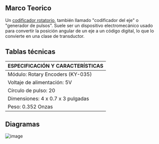 ## Marco Teorico

Un <u>codificador rotatorio</u>, también llamado "codificador del eje" o "generador de pulsos".
Suele ser un dispositivo electromecánico usado para convertir la posición angular de un eje a un código digital, lo que lo convierte en una clase de transductor. 

## Tablas técnicas

| ESPECIFICACIÓN Y CARACTERÍSTICAS |
| :--- |
| Módulo: Rotary Encoders (KY-035) |
| Voltaje de alimentación: 5V |
| Círculo de pulso: 20 |
| Dimensiones: ‎4 x 0.7 x 3 pulgadas |
| Peso: 0.352 Onzas |

## Diagramas
![image](https://user-images.githubusercontent.com/79485246/144543260-97e09c03-6092-4ff0-a6f3-98debacaff9e.png)
